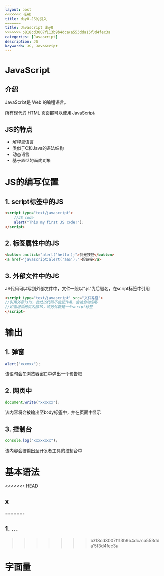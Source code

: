 ```yaml
---
layout: post
<<<<<<< HEAD
title: day0-JS的引入
=======
title: Javascript day0
>>>>>>> b818cd3007f113b9b4dcaca553dda15f3d4fec3a
categories: [Javascript]
description: JS
keywords: JS, JavaScript
---
```


# JavaScript

## 介绍

JavaScript是 Web 的编程语言。

所有现代的 HTML 页面都可以使用 JavaScript。

## JS的特点

- 解释型语言
- 类似于C和Java的语法结构
- 动态语言
- 基于原型的面向对象

# JS的编写位置

## 1. script标签中的JS

```html
<script type="text/javascript">
    //JS code
    alert("This my first JS code!");
</script>
```

## 2. 标签属性中的JS

```html
<button onclick="alert('hello');">我是按钮</button>  
<a href="javascript:alert('aaa');">超链接</a>  
```

## 3. 外部文件中的JS

JS代码可以写到外部文件中，文件一般以".js"为后缀名，在script标签中引用

```html
<script type="text/javascript" src="文件路径">
//引用外部js时，此处的代码不会起作用，会被自动忽略
//如需增加网页内部JS，须另外新建一个script标签
</script>  
```

# 输出

## 1. 弹窗

```javascript
alert("xxxxxx");
```

该语句会在浏览器窗口中弹出一个警告框

## 2. 网页中

```js
document.write("xxxxxx");
```

该内容将会被输出至body标签中，并在页面中显示

## 3. 控制台

```js
console.log("xxxxxxxx");
```

该内容会被输出至开发者工具的控制台中

# 基本语法

<<<<<<< HEAD
## x
=======
## 1.  ... 
>>>>>>> b818cd3007f113b9b4dcaca553dda15f3d4fec3a

# 字面量

